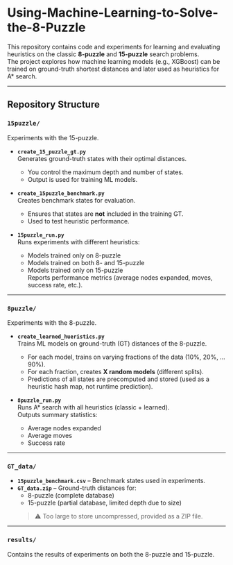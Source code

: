# Using-Machine-Learning-to-Solve-the-8-Puzzle

This repository contains code and experiments for learning and evaluating heuristics on the classic **8-puzzle** and **15-puzzle** search problems.  
The project explores how machine learning models (e.g., XGBoost) can be trained on ground-truth shortest distances and later used as heuristics for A* search.

---

## Repository Structure

### `15puzzle/`
Experiments with the 15-puzzle.

- **`create_15_puzzle_gt.py`**  
  Generates ground-truth states with their optimal distances.  
  - You control the maximum depth and number of states.  
  - Output is used for training ML models.

- **`create_15puzzle_benchmark.py`**  
  Creates benchmark states for evaluation.  
  - Ensures that states are **not** included in the training GT.  
  - Used to test heuristic performance.

- **`15puzzle_run.py`**  
  Runs experiments with different heuristics:  
  - Models trained only on 8-puzzle  
  - Models trained on both 8- and 15-puzzle  
  - Models trained only on 15-puzzle  
  Reports performance metrics (average nodes expanded, moves, success rate, etc.).

---

### `8puzzle/`
Experiments with the 8-puzzle.

- **`create_learned_hueristics.py`**  
  Trains ML models on ground-truth (GT) distances of the 8-puzzle.  
  - For each model, trains on varying fractions of the data (10%, 20%, … 90%).  
  - For each fraction, creates **X random models** (different splits).  
  - Predictions of all states are precomputed and stored (used as a heuristic hash map, not runtime prediction).

- **`8puzzle_run.py`**  
  Runs A* search with all heuristics (classic + learned).  
  Outputs summary statistics:  
  - Average nodes expanded  
  - Average moves  
  - Success rate

---

### `GT_data/`
- **`15puzzle_benchmark.csv`** – Benchmark states used in experiments.  
- **`GT_data.zip`** – Ground-truth distances for:  
  - 8-puzzle (complete database)  
  - 15-puzzle (partial database, limited depth due to size)  
  > ⚠️ Too large to store uncompressed, provided as a ZIP file.

---

### `results/`
Contains the results of experiments on both the 8-puzzle and 15-puzzle.



